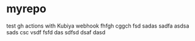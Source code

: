 # myrepo
test gh actions with Kubiya webhook
fhfgh
cggch
fsd
sadas
sadfa
asdsa
sads
csc
vsdf
fsfd
das
sdfsd
dsaf
dasd
